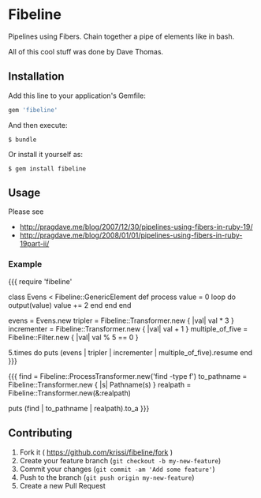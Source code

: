 # Fibeline

Pipelines using Fibers. Chain together a pipe of elements like in bash.
 
All of this cool stuff was done by Dave Thomas. 

## Installation

Add this line to your application's Gemfile:

```ruby
gem 'fibeline'
```

And then execute:

    $ bundle

Or install it yourself as:

    $ gem install fibeline

## Usage

Please see 

 * http://pragdave.me/blog/2007/12/30/pipelines-using-fibers-in-ruby-19/
 * http://pragdave.me/blog/2008/01/01/pipelines-using-fibers-in-ruby-19part-ii/
 
### Example
{{{
require 'fibeline'

class Evens < Fibeline::GenericElement
  def process
    value = 0
    loop do
      output(value)
      value += 2
    end
  end
end

evens = Evens.new
tripler          = Fibeline::Transformer.new { |val| val * 3 }
incrementer      = Fibeline::Transformer.new { |val| val + 1 }
multiple_of_five = Fibeline::Filter.new { |val| val % 5 == 0 }

5.times do
  puts (evens | tripler | incrementer | multiple_of_five).resume
end
}}}

{{{
find        = Fibeline::ProcessTransformer.new('find -type f')
to_pathname = Fibeline::Transformer.new { |s| Pathname(s) }
realpath    = Fibeline::Transformer.new(&:realpath)

puts (find | to_pathname | realpath).to_a
}}}

## Contributing

1. Fork it ( https://github.com/krissi/fibeline/fork )
2. Create your feature branch (`git checkout -b my-new-feature`)
3. Commit your changes (`git commit -am 'Add some feature'`)
4. Push to the branch (`git push origin my-new-feature`)
5. Create a new Pull Request
